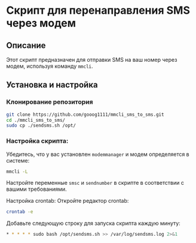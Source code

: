 # Скрипт для перенаправления SMS через модем

## Описание

Этот скрипт предназначен для отправки SMS на ваш номер через модем, используя команду `mmcli`.

## Установка и настройка

### Клонирование репозитория
   ```bash
   git clone https://github.com/gooog1111/mmcli_sms_to_sms.git
   cd ./mmcli_sms_to_sms/
   sudo cp ./sendsms.sh /opt/
   ```
### Настройка скрипта:

Убедитесь, что у вас установлен `modemmanager` и модем определяется в системе:
```bash
mmcli -L
```
Настройте переменные `smsc` и `sendnumber` в скрипте в соответствии с вашими требованиями.

Настройка crontab:
Откройте редактор crontab:

```bash
crontab -e
```
Добавьте следующую строку для запуска скрипта каждую минуту:
```bash
* * * * * sudo bash /opt/sendsms.sh >> /var/log/sendsms.log 2>&1

```
